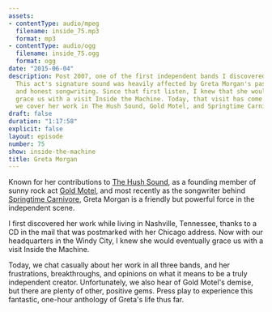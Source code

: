 ```yaml
---
assets:
- contentType: audio/mpeg
  filename: inside_75.mp3
  format: mp3
- contentType: audio/ogg
  filename: inside_75.ogg
  format: ogg
date: "2015-06-04"
description: Post 2007, one of the first independent bands I discovered was Gold Motel.
  This act's signature sound was heavily affected by Greta Morgan's passionate vocals
  and honest songwriting. Since that first listen, I knew that she would eventually
  grace us with a visit Inside the Machine. Today, that visit has come. Together,
  we cover her work in The Hush Sound, Gold Motel, and Springtime Carnivore.
draft: false
duration: "1:17:58"
explicit: false
layout: episode
number: 75
show: inside-the-machine
title: Greta Morgan
---
```

Known for her contributions to [The Hush Sound](http://thehushsound.bandcamp.com), as a founding member of sunny rock act [Gold Motel](http://goldmotel.com), and most recently as the songwriter behind [Springtime Carnivore](http://springtimecarnivore.com), Greta Morgan is a friendly but powerful force in the independent scene.

I first discovered her work while living in Nashville, Tennessee, thanks to a CD in the mail that was postmarked with her Chicago address. Now with our headquarters in the Windy City, I knew she would eventually grace us with a visit Inside the Machine.

Today, we chat casually about her work in all three bands, and her frustrations, breakthroughs, and opinions on what it means to be a truly independent creator. Unfortunately, we also hear of Gold Motel's demise, but there are plenty of other, positive gems. Press play to experience this fantastic, one-hour anthology of Greta's life thus far.